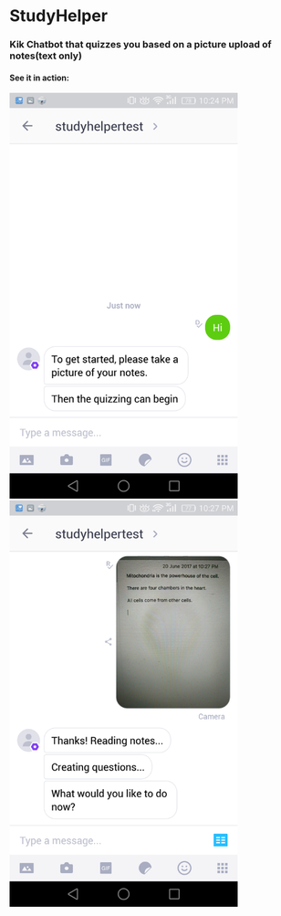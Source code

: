 # StudyHelper

### Kik Chatbot that quizzes you based on a picture upload of notes(text only)

#### See it in action:

<img src="https://github.com/Jhong098/studyhelper/blob/master/images/Screenshot_2017-06-20-22-24-57.png?raw=true" width="400">
<img src="https://github.com/Jhong098/studyhelper/blob/master/images/Screenshot_2017-06-20-22-27-51.png?raw=true" width="400">
